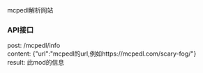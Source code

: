 mcpedl解析网站
### API接口
post: /mcpedl/info<br/>
content: {"url":"mcpedl的url,例如https://mcpedl.com/scary-fog/"}<br/>
result: 此mod的信息<br/>

